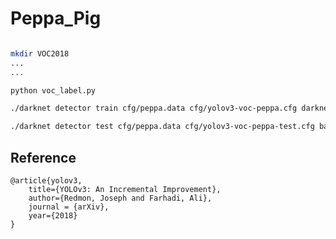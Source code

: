 # Peppa_Pig

```bash

mkdir VOC2018
...
...

python voc_label.py

./darknet detector train cfg/peppa.data cfg/yolov3-voc-peppa.cfg darknet53.conv.74

./darknet detector test cfg/peppa.data cfg/yolov3-voc-peppa-test.cfg backup/yolov3-voc-peppa_final.weights ~/Machine_Learning/Peppa_Pig/000000.jpg

```

## Reference

	@article{yolov3,
		title={YOLOv3: An Incremental Improvement},
		author={Redmon, Joseph and Farhadi, Ali},
		journal = {arXiv},
		year={2018}
	}
